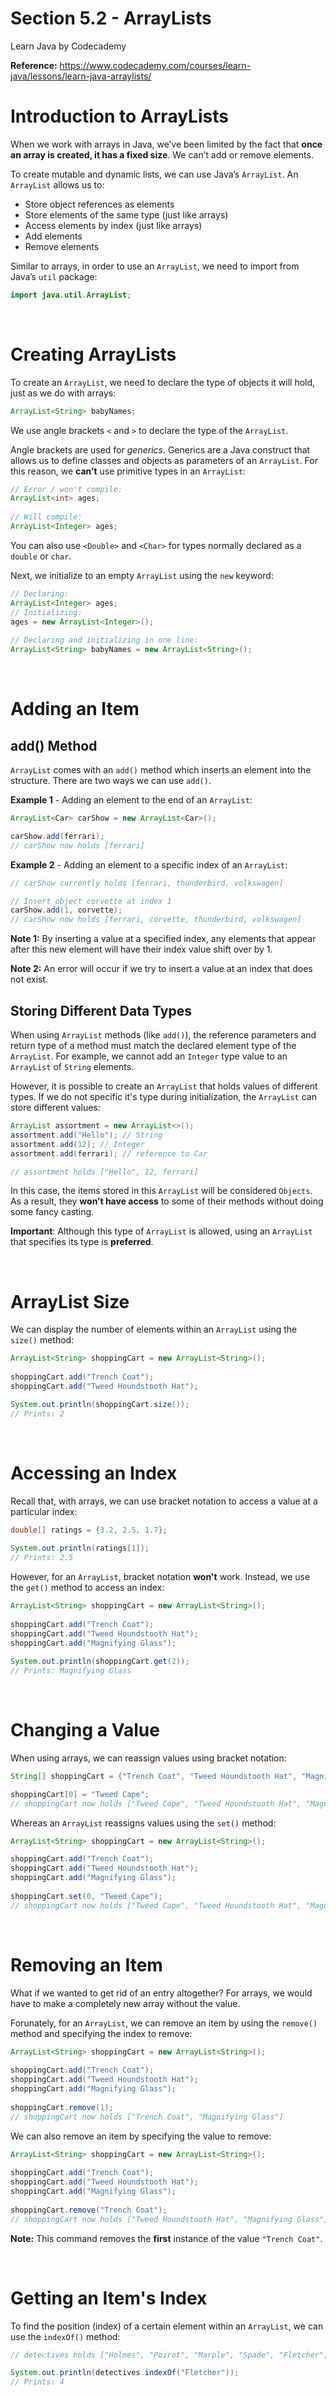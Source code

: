 # Section 5.2 - ArrayLists

Learn Java by Codecademy

**Reference:** https://www.codecademy.com/courses/learn-java/lessons/learn-java-arraylists/

# Introduction to ArrayLists

When we work with arrays in Java, we’ve been limited by the fact that **once an array is created, it has a fixed size**. We can’t add or remove elements.

To create mutable and dynamic lists, we can use Java’s `ArrayList`. An `ArrayList` allows us to:

* Store object references as elements
* Store elements of the same type (just like arrays)
* Access elements by index (just like arrays)
* Add elements
* Remove elements

Similar to arrays, in order to use an `ArrayList`, we need to import from Java’s `util` package:

```java
import java.util.ArrayList;
```

<br>

# Creating ArrayLists

To create an `ArrayList`, we need to declare the type of objects it will hold, just as we do with arrays:

```java
ArrayList<String> babyNames;
```

We use angle brackets `<` and `>` to declare the type of the `ArrayList`.

Angle brackets are used for *generics*. Generics are a Java construct that allows us to define classes and objects as parameters of an `ArrayList`. For this reason, we **can’t** use primitive types in an `ArrayList`:

```java
// Error / won't compile:
ArrayList<int> ages;
 
// Will compile:
ArrayList<Integer> ages;
```

You can also use `<Double>` and `<Char>` for types normally declared as a `double` or `char`.

Next, we initialize to an empty `ArrayList` using the `new` keyword:

```java
// Declaring:
ArrayList<Integer> ages;
// Initializing:
ages = new ArrayList<Integer>();
 
// Declaring and initializing in one line:
ArrayList<String> babyNames = new ArrayList<String>();
```

<br>

# Adding an Item

## add() Method

`ArrayList` comes with an `add()` method which inserts an element into the structure. There are two ways we can use `add()`.

**Example 1** - Adding an element to the end of an `ArrayList`:

```java
ArrayList<Car> carShow = new ArrayList<Car>();

carShow.add(ferrari);
// carShow now holds [ferrari]
```

**Example 2**  - Adding an element to a specific index of an `ArrayList`:

```java
// carShow currently holds [ferrari, thunderbird, volkswagen]

// Insert object corvette at index 1
carShow.add(1, corvette);
// carShow now holds [ferrari, corvette, thunderbird, volkswagen]
```

**Note 1:** By inserting a value at a specified index, any elements that appear after this new element will have their index value shift over by 1.

**Note 2:** An error will occur if we try to insert a value at an index that does not exist.

## Storing Different Data Types

When using `ArrayList` methods (like `add()`), the reference parameters and return type of a method must match the declared element type of the `ArrayList`. For example, we cannot add an `Integer` type value to an `ArrayList` of `String` elements.

However, it is possible to create an `ArrayList` that holds values of different types. If we do not specific it's type during initialization, the `ArrayList` can store different values:

```java
ArrayList assortment = new ArrayList<>();
assortment.add("Hello"); // String
assortment.add(12); // Integer
assortment.add(ferrari); // reference to Car

// assortment holds ["Hello", 12, ferrari]
```
In this case, the items stored in this `ArrayList` will be considered `Objects`. As a result, they **won’t have access** to some of their methods without doing some fancy casting.

**Important**: Although this type of `ArrayList` is allowed, using an `ArrayList` that specifies its type is **preferred**.

<br>

# ArrayList Size

We can display the number of elements within an `ArrayList` using the `size()` method:

```java
ArrayList<String> shoppingCart = new ArrayList<String>();
 
shoppingCart.add("Trench Coat");
shoppingCart.add("Tweed Houndstooth Hat");

System.out.println(shoppingCart.size());
// Prints: 2
```

<br>

# Accessing an Index

Recall that, with arrays, we can use bracket notation to access a value at a particular index:

```java
double[] ratings = {3.2, 2.5, 1.7};
 
System.out.println(ratings[1]);
// Prints: 2.5
```

However, for an `ArrayList`, bracket notation **won't** work. Instead, we use the `get()` method to access an index:

```java
ArrayList<String> shoppingCart = new ArrayList<String>();
 
shoppingCart.add("Trench Coat");
shoppingCart.add("Tweed Houndstooth Hat");
shoppingCart.add("Magnifying Glass");
 
System.out.println(shoppingCart.get(2));
// Prints: Magnifying Glass
```

<br>

# Changing a Value

When using arrays, we can reassign values using bracket notation:

```java
String[] shoppingCart = {"Trench Coat", "Tweed Houndstooth Hat", "Magnifying Glass"};

shoppingCart[0] = "Tweed Cape"; 
// shoppingCart now holds ["Tweed Cape", "Tweed Houndstooth Hat", "Magnifying Glass"]
```

Whereas an `ArrayList` reassigns values using the `set()` method:

```java
ArrayList<String> shoppingCart = new ArrayList<String>();

shoppingCart.add("Trench Coat");
shoppingCart.add("Tweed Houndstooth Hat");
shoppingCart.add("Magnifying Glass");
 
shoppingCart.set(0, "Tweed Cape");
// shoppingCart now holds ["Tweed Cape", "Tweed Houndstooth Hat", "Magnifying Glass"]
```

<br>

# Removing an Item

What if we wanted to get rid of an entry altogether? For arrays, we would have to make a completely new array without the value.

Forunately, for an `ArrayList`, we can remove an item by using the `remove()` method and specifying the index to remove:

```java
ArrayList<String> shoppingCart = new ArrayList<String>();
 
shoppingCart.add("Trench Coat");
shoppingCart.add("Tweed Houndstooth Hat");
shoppingCart.add("Magnifying Glass");
 
shoppingCart.remove(1);
// shoppingCart now holds ["Trench Coat", "Magnifying Glass"]
```

We can also remove an item by specifying the value to remove:

```java
ArrayList<String> shoppingCart = new ArrayList<String>();
 
shoppingCart.add("Trench Coat");
shoppingCart.add("Tweed Houndstooth Hat");
shoppingCart.add("Magnifying Glass");
 
shoppingCart.remove("Trench Coat");
// shoppingCart now holds ["Tweed Houndstooth Hat", "Magnifying Glass"]
```

**Note:** This command removes the **first** instance of the value `"Trench Coat"`.

<br>

# Getting an Item's Index

To find the position (index) of a certain element within an `ArrayList`, we can use the `indexOf()` method:

```java
// detectives holds ["Holmes", "Poirot", "Marple", "Spade", "Fletcher", "Conan", "Ramotswe"];

System.out.println(detectives.indexOf("Fletcher"));
// Prints: 4
```
